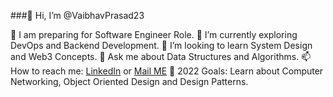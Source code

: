 ###👋 Hi, I’m @VaibhavPrasad23

🔭 I am preparing for Software Engineer Role.
🌱 I’m currently exploring DevOps and Backend Development.
👀 I’m looking to learn System Design and Web3 Concepts.
💬 Ask me about Data Structures and Algorithms.
📫 How to reach me: [LinkedIn](https://www.linkedin.com/in/vaibhavprasad23/) or [Mail ME](vaibhav.prasad2@gmail.com)
🥅 2022 Goals: Learn about Computer Networking, Object Oriented Design and Design Patterns.

<!---
VaibhavPrasad23/VaibhavPrasad23 is a ✨ special ✨ repository because its `README.md` (this file) appears on your GitHub profile.
You can click the Preview link to take a look at your changes.
--->
